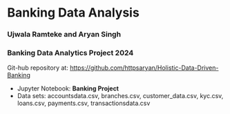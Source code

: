 # Banking Data Analysis
### Ujwala Ramteke and Aryan Singh

### Banking Data Analytics Project 2024 

Git-hub repository at: 
https://github.com/httpsaryan/Holistic-Data-Driven-Banking

- Jupyter Notebook: **Banking Project**
- Data sets: accountsdata.csv, branches.csv, customer_data.csv, kyc.csv, loans.csv, payments.csv, transactionsdata.csv
